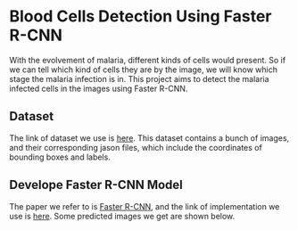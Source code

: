 # Blood Cells Detection Using Faster R-CNN

With the evolvement of malaria, different kinds of cells would present. So if we can tell which kind of cells they are by the image, we will know which stage the malaria infection is in. This project aims to detect the malaria infected cells in the images using Faster R-CNN.

## Dataset

The link of dataset we use is [here](https://storage.googleapis.com/exam-deep-learning/train-Exam2.zip). This dataset contains a bunch of images, and their corresponding jason files, which include the coordinates of bounding boxes and labels.

## Develope Faster R-CNN Model

The paper we refer to is [Faster R-CNN](https://arxiv.org/pdf/1506.01497.pdf), and the link of implementation we use is [here](https://github.com/kbardool/keras-frcnn.git). Some predicted images we get are shown below. 
